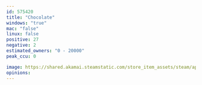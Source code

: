 ```yaml
---
id: 575420
title: "Chocolate"
windows: "true"
mac: "false"
linux: false
positive: 27
negative: 2
estimated_owners: "0 - 20000"
peak_ccu: 0

image: https://shared.akamai.steamstatic.com/store_item_assets/steam/apps/575420/header.jpg?t=1503091611
opinions:
---
```

